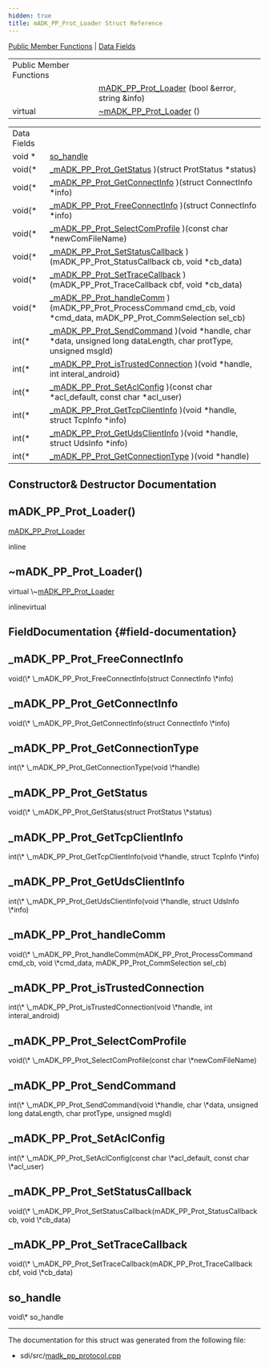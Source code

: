 ```yaml
---
hidden: true
title: mADK_PP_Prot_Loader Struct Reference
---
```


[Public Member Functions](#pub-methods) \| [Data Fields](#pub-attribs)

|  |  |
|----|----|
| Public Member Functions |  |
|   | [mADK_PP_Prot_Loader](#a09bc347ad6b17ce26abb3781ac90576b) (bool &error, string &info) |
| virtual  | [\~mADK_PP_Prot_Loader](#a4deb70e03e199b50399a86f2187dc0f2) () |

|  |  |
|----|----|
| Data Fields |  |
| void \*  | [so_handle](#abde8636f56884da3899be060f172da00) |
| void(\*  | [\_mADK_PP_Prot_GetStatus](#aaf67168ebce2d7cabc2617680e01ad31) )(struct ProtStatus \*status) |
| void(\*  | [\_mADK_PP_Prot_GetConnectInfo](#afaf640428d2296af79515e06d9e57215) )(struct ConnectInfo \*info) |
| void(\*  | [\_mADK_PP_Prot_FreeConnectInfo](#aee0e25835ac7347c07fda064f2e20552) )(struct ConnectInfo \*info) |
| void(\*  | [\_mADK_PP_Prot_SelectComProfile](#a583e5390f50066305ae7439922eec7eb) )(const char \*newComFileName) |
| void(\*  | [\_mADK_PP_Prot_SetStatusCallback](#aeaf789ced36cb9f504c7dbe4d1c52361) )(mADK_PP_Prot_StatusCallback cb, void \*cb_data) |
| void(\*  | [\_mADK_PP_Prot_SetTraceCallback](#af7f63a802c696934e6ce857c881c9c91) )(mADK_PP_Prot_TraceCallback cbf, void \*cb_data) |
| void(\*  | [\_mADK_PP_Prot_handleComm](#aa638d20f011ddb0679c56994f2986e6e) )(mADK_PP_Prot_ProcessCommand cmd_cb, void \*cmd_data, mADK_PP_Prot_CommSelection sel_cb) |
| int(\*  | [\_mADK_PP_Prot_SendCommand](#a5712919c3692404d958243bf243b656d) )(void \*handle, char \*data, unsigned long dataLength, char protType, unsigned msgId) |
| int(\*  | [\_mADK_PP_Prot_isTrustedConnection](#a3833dba4e7af048ac33604894bd04473) )(void \*handle, int interal_android) |
| int(\*  | [\_mADK_PP_Prot_SetAclConfig](#a42426ae28733c9a2944313c06e3e5d8e) )(const char \*acl_default, const char \*acl_user) |
| int(\*  | [\_mADK_PP_Prot_GetTcpClientInfo](#a955813a3c7f43a39f9ca9580e253fa08) )(void \*handle, struct TcpInfo \*info) |
| int(\*  | [\_mADK_PP_Prot_GetUdsClientInfo](#ae08898fada02c900214a2e654365fb93) )(void \*handle, struct UdsInfo \*info) |
| int(\*  | [\_mADK_PP_Prot_GetConnectionType](#a07e2f1e01cbc01dd6f67158651f4b59a) )(void \*handle) |

## Constructor& Destructor Documentation

## mADK_PP_Prot_Loader() <a href="#a09bc347ad6b17ce26abb3781ac90576b" id="a09bc347ad6b17ce26abb3781ac90576b"></a>

<p><a href="structm_a_d_k___p_p___prot___loader.md">mADK_PP_Prot_Loader</a></p>

inline

## \~mADK_PP_Prot_Loader() <a href="#a4deb70e03e199b50399a86f2187dc0f2" id="a4deb70e03e199b50399a86f2187dc0f2"></a>

<p>virtual \~<a href="structm_a_d_k___p_p___prot___loader.md">mADK_PP_Prot_Loader</a></p>

inlinevirtual

## FieldDocumentation {#field-documentation}

## \_mADK_PP_Prot_FreeConnectInfo <a href="#aee0e25835ac7347c07fda064f2e20552" id="aee0e25835ac7347c07fda064f2e20552"></a>

<p>void(\* \_mADK_PP_Prot_FreeConnectInfo(struct ConnectInfo \*info)</p>

## \_mADK_PP_Prot_GetConnectInfo <a href="#afaf640428d2296af79515e06d9e57215" id="afaf640428d2296af79515e06d9e57215"></a>

<p>void(\* \_mADK_PP_Prot_GetConnectInfo(struct ConnectInfo \*info)</p>

## \_mADK_PP_Prot_GetConnectionType <a href="#a07e2f1e01cbc01dd6f67158651f4b59a" id="a07e2f1e01cbc01dd6f67158651f4b59a"></a>

<p>int(\* \_mADK_PP_Prot_GetConnectionType(void \*handle)</p>

## \_mADK_PP_Prot_GetStatus <a href="#aaf67168ebce2d7cabc2617680e01ad31" id="aaf67168ebce2d7cabc2617680e01ad31"></a>

<p>void(\* \_mADK_PP_Prot_GetStatus(struct ProtStatus \*status)</p>

## \_mADK_PP_Prot_GetTcpClientInfo <a href="#a955813a3c7f43a39f9ca9580e253fa08" id="a955813a3c7f43a39f9ca9580e253fa08"></a>

<p>int(\* \_mADK_PP_Prot_GetTcpClientInfo(void \*handle, struct TcpInfo \*info)</p>

## \_mADK_PP_Prot_GetUdsClientInfo <a href="#ae08898fada02c900214a2e654365fb93" id="ae08898fada02c900214a2e654365fb93"></a>

<p>int(\* \_mADK_PP_Prot_GetUdsClientInfo(void \*handle, struct UdsInfo \*info)</p>

## \_mADK_PP_Prot_handleComm <a href="#aa638d20f011ddb0679c56994f2986e6e" id="aa638d20f011ddb0679c56994f2986e6e"></a>

<p>void(\* \_mADK_PP_Prot_handleComm(mADK_PP_Prot_ProcessCommand cmd_cb, void \*cmd_data, mADK_PP_Prot_CommSelection sel_cb)</p>

## \_mADK_PP_Prot_isTrustedConnection <a href="#a3833dba4e7af048ac33604894bd04473" id="a3833dba4e7af048ac33604894bd04473"></a>

<p>int(\* \_mADK_PP_Prot_isTrustedConnection(void \*handle, int interal_android)</p>

## \_mADK_PP_Prot_SelectComProfile <a href="#a583e5390f50066305ae7439922eec7eb" id="a583e5390f50066305ae7439922eec7eb"></a>

<p>void(\* \_mADK_PP_Prot_SelectComProfile(const char \*newComFileName)</p>

## \_mADK_PP_Prot_SendCommand <a href="#a5712919c3692404d958243bf243b656d" id="a5712919c3692404d958243bf243b656d"></a>

<p>int(\* \_mADK_PP_Prot_SendCommand(void \*handle, char \*data, unsigned long dataLength, char protType, unsigned msgId)</p>

## \_mADK_PP_Prot_SetAclConfig <a href="#a42426ae28733c9a2944313c06e3e5d8e" id="a42426ae28733c9a2944313c06e3e5d8e"></a>

<p>int(\* \_mADK_PP_Prot_SetAclConfig(const char \*acl_default, const char \*acl_user)</p>

## \_mADK_PP_Prot_SetStatusCallback <a href="#aeaf789ced36cb9f504c7dbe4d1c52361" id="aeaf789ced36cb9f504c7dbe4d1c52361"></a>

<p>void(\* \_mADK_PP_Prot_SetStatusCallback(mADK_PP_Prot_StatusCallback cb, void \*cb_data)</p>

## \_mADK_PP_Prot_SetTraceCallback <a href="#af7f63a802c696934e6ce857c881c9c91" id="af7f63a802c696934e6ce857c881c9c91"></a>

<p>void(\* \_mADK_PP_Prot_SetTraceCallback(mADK_PP_Prot_TraceCallback cbf, void \*cb_data)</p>

## so_handle <a href="#abde8636f56884da3899be060f172da00" id="abde8636f56884da3899be060f172da00"></a>

<p>void\* so_handle</p>

------------------------------------------------------------------------

The documentation for this struct was generated from the following file:

- sdi/src/<a href="madk__pp__protocol_8cpp.md">madk_pp_protocol.cpp</a>
